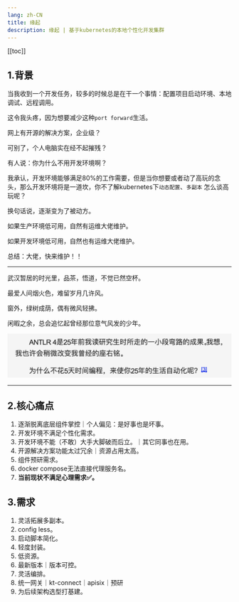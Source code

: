 ```yaml
---
lang: zh-CN
title: 缘起
description: 缘起 | 基于kubernetes的本地个性化开发集群
---
```


[[toc]]

## 1.背景

当我收到一个开发任务，较多的时候总是在干一个事情：配置项目启动环境、本地调试、远程调用。

这令我头疼，因为想要减少这种`port forward`生活。

网上有开源的解决方案，企业级？

可别了，个人电脑实在经不起摧残？

有人说：你为什么不用开发环境啊？

我承认，开发环境能够满足80%的工作需要，但是当你想要或者动了高玩的念头，那么开发环境将是一道坎，你不了解kubernetes下`动态配置`、`多副本`
怎么谈高玩呢？

换句话说，逐渐变为了被动方。

如果生产环境低可用，自然有运维大佬维护。

如果开发环境低可用，自然也有运维大佬维护。

总结：大佬，快来维护！！

---

武汉暂居的时光里，品茶，悟道，不觉已然空杯。

最爱人间烟火色，难留岁月几许风。

窗外，绿树成荫，偶有微风轻拂。

闲暇之余，总会追忆起曾经那位意气风发的少年。

![1](/images/1.png)

---

## 2.核心痛点

1. 逐渐脱离底层组件掌控｜个人偏见：是好事也是坏事。
2. 开发环境不满足个性化需求。
3. 开发环境不能（不敢）大手大脚破而后立。｜其它同事也在用。
4. 开源解决方案功能太过冗余｜资源占用太高。
5. 组件预研需求。
6. docker compose无法直接代理服务名。
7. **当前现状不满足心理需求✅。**

## 3.需求

1. 灵活拓展多副本。
2. config less。
3. 启动脚本简化。
4. 轻度封装。
5. 低资源。
6. 最新版本｜版本可控。
7. 灵活编排。
8. 统一网关｜kt-connect｜apisix｜预研
9. 为后续架构选型打基建。
